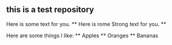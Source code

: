 
## this is a test repository

Here is some text for you.
** Here is rome Strong text for you. **

Here are some things I like:
** Apples
** Oranges
** Bananas
